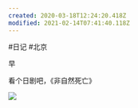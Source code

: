 ```yaml
---
created: 2020-03-18T12:24:20.418Z
modified: 2021-02-14T07:41:40.118Z
---
```

#日记 #北京


<!-- @timer "date":"Sat Feb 29 2020 09:43:01 GMT+0800 (CST)" -->

早

<!-- @timer "date":"Sat Feb 29 2020 14:00:10 GMT+0800 (CST)","duration":"about 4 hours" -->

看个日剧吧，《非自然死亡》

<!-- @timer "date":"Sat Feb 29 2020 22:58:39 GMT+0800 (CST)","duration":"about 9 hours" -->

![](https://i.loli.net/2020/02/29/h19ztAJwBu6HNeb.jpg)

